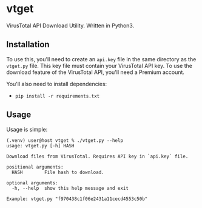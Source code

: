 # vtget
VirusTotal API Download Utility. Written in Python3.

## Installation

To use this, you'll need to create an `api.key` file in the same directory as the `vtget.py` file. This key file must contain your VirusTotal API key. To use the download feature of the VirusTotal API, you'll need a Premium account.

You'll also need to install dependencies:

* `pip install -r requirements.txt`

## Usage

Usage is simple:

```
(.venv) user@host vtget % ./vtget.py --help
usage: vtget.py [-h] HASH

Download files from VirusTotal. Requires API key in `api.key` file.

positional arguments:
  HASH        File hash to download.

optional arguments:
  -h, --help  show this help message and exit

Example: vtget.py "f970438c1f06e2431a11cecd4553c50b"
```